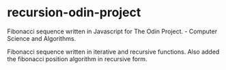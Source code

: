 # recursion-odin-project

Fibonacci sequence written in Javascript for The Odin Project. - Computer Science and Algorithms.

Fibonacci sequence written in iterative and recursive functions. Also added the fibonacci position algorithm in recursive form.